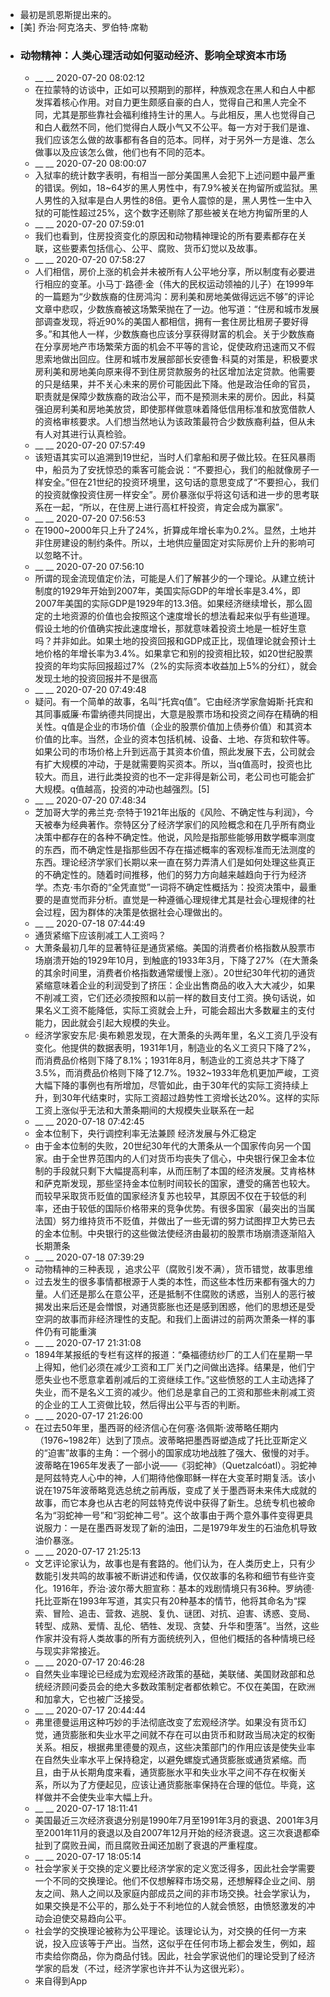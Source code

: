 - 最初是凯恩斯提出来的。
- [美] 乔治·阿克洛夫、罗伯特·席勒
- ### 动物精神：人类心理活动如何驱动经济、影响全球资本市场
    - __ __ 2020-07-20 08:02:12
    - 在拉蒙特的访谈中，正如可以预期到的那样，种族观念在黑人和白人中都发挥着核心作用。对自力更生颇感自豪的白人，觉得自己和黑人完全不同，尤其是那些靠社会福利维持生计的黑人。与此相反，黑人也觉得自己和白人截然不同，他们觉得白人既小气又不公平。每一方对于我们是谁、我们应该怎么做的故事都有各自的范本。同样，对于另外一方是谁、怎么做事以及应该怎么做，他们也有不同的范本。
    - __ __ 2020-07-20 08:00:07
    - 入狱率的统计数字表明，有相当一部分美国黑人会犯下上述问题中最严重的错误。例如，18~64岁的黑人男性中，有7.9%被关在拘留所或监狱。黑人男性的入狱率是白人男性的8倍。更令人震惊的是，黑人男性一生中入狱的可能性超过25%，这个数字还剔除了那些被关在地方拘留所里的人
    - __ __ 2020-07-20 07:59:01
    - 我们也看到，住房投资变化的原因和动物精神理论的所有要素都存在关联，这些要素包括信心、公平、腐败、货币幻觉以及故事。
    - __ __ 2020-07-20 07:58:27
    - 人们相信，房价上涨的机会并未被所有人公平地分享，所以制度有必要进行相应的变革。小马丁·路德·金（伟大的民权运动领袖的儿子）在1999年的一篇题为“少数族裔的住房鸿沟：房利美和房地美做得远远不够”的评论文章中悲叹，少数族裔被这场繁荣抛在了一边。他写道：“住房和城市发展部调查发现，将近90%的美国人都相信，拥有一套住房比租房子要好得多。”和其他人一样，少数族裔也应该分享获得财富的机会。关于少数族裔在分享房地产市场繁荣方面的机会不平等的言论，促使政府迅速而又不假思索地做出回应。住房和城市发展部部长安德鲁·科莫的对策是，积极要求房利美和房地美向原来得不到住房贷款服务的社区增加法定贷款。他需要的只是结果，并不关心未来的房价可能因此下降。他是政治任命的官员，职责就是保障少数族裔的政治公平，而不是预测未来的房价。因此，科莫强迫房利美和房地美放贷，即使那样做意味着降低信用标准和放宽借款人的资格审核要求。人们想当然地认为该政策最符合少数族裔利益，但从未有人对其进行认真检验。
    - __ __ 2020-07-20 07:57:49
    - 该短语其实可以追溯到19世纪，当时人们拿船和房子做比较。在狂风暴雨中，船员为了安抚惊恐的乘客可能会说：“不要担心，我们的船就像房子一样安全。”但在21世纪的投资环境里，这句话的意思变成了“不要担心，我们的投资就像投资住房一样安全”。房价暴涨似乎将这句话和进一步的思考联系在一起，“所以，在住房上进行高杠杆投资，肯定会成为赢家”。
    - __ __ 2020-07-20 07:56:53
    - 在1900~2000年只上升了24%，折算成年增长率为0.2%。显然，土地并非住房建设的制约条件。所以，土地供应量固定对实际房价上升的影响可以忽略不计。
    - __ __ 2020-07-20 07:56:10
    - 所谓的现金流现值定价法，可能是人们了解甚少的一个理论。从建立统计制度的1929年开始到2007年，美国实际GDP的年增长率是3.4%，即2007年美国的实际GDP是1929年的13.3倍。如果经济继续增长，那么固定的土地资源的价值也会按照这个速度增长的想法看起来似乎有些道理。假设土地的价值确实按此速度增长，那就意味着投资土地是一桩好生意吗？并非如此。如果土地的投资回报和GDP成正比，现值理论就会预计土地价格的年增长率为3.4%。如果拿它和别的投资相比较，如20世纪股票投资的年均实际回报超过7%（2%的实际资本收益加上5%的分红），就会发现土地的投资回报并不是很高
    - __ __ 2020-07-20 07:49:48
    - 疑问。有一个简单的故事，名叫“托宾q值”。它由经济学家詹姆斯·托宾和其同事威廉·布雷纳德共同提出，大意是股票市场和投资之间存在精确的相关性。q值是企业的市场价值（企业的股票价值加上债券价值）和其资本价值的比率。当然，企业的资本包括机械、设备、土地、存货和软件等。如果公司的市场价格上升到远高于其资本价值，照此发展下去，公司就会有扩大规模的冲动，于是就需要购买资本。所以，当q值高时，投资也比较大。而且，进行此类投资的也不一定非得是新公司，老公司也可能会扩大规模。q值越高，投资的冲动也越强烈。[5]
    - __ __ 2020-07-20 07:48:34
    - 芝加哥大学的弗兰克·奈特于1921年出版的《风险、不确定性与利润》，今天被奉为经典著作。奈特区分了经济学家们的风险概念和在几乎所有商业决策中都存在的各种不确定性。他说，风险是指那些能够用数学概率测度的东西，而不确定性是指那些因不存在描述概率的客观标准而无法测度的东西。理论经济学家们长期以来一直在努力弄清人们是如何处理这些真正的不确定性的。随着时间推移，他们的努力方向越来越趋向于行为经济学。杰克·韦尔奇的“全凭直觉”一词将不确定性概括为：投资决策中，最重要的是直觉而非分析。直觉是一种遵循心理规律尤其是社会心理规律的社会过程，因为群体的决策是依据社会心理做出的。
    - __ __ 2020-07-18 07:44:49
    - 通货紧缩下应该削减工人工资吗？
    - 大萧条最初几年的显著特征是通货紧缩。美国的消费者价格指数从股票市场崩溃开始的1929年10月，到触底的1933年3月，下降了27%（在大萧条的其余时间里，消费者价格指数通常缓慢上涨）。20世纪30年代初的通货紧缩意味着企业的利润受到了挤压：企业出售商品的收入大大减少，如果不削减工资，它们还必须按照和以前一样的数目支付工资。换句话说，如果名义工资不能降低，实际工资就会上升，可能会超出大多数雇主的支付能力，因此就会引起大规模的失业。
    - 经济学家安东尼·奥布赖恩发现，在大萧条的头两年里，名义工资几乎没有变化。他提供的数据表明，1931年1月，制造业的名义工资只下降了2%，而消费品价格则下降了8.1%；1931年8月，制造业的工资总共才下降了3.5%，而消费品价格则下降了12.7%。1932~1933年危机更加严峻，工资大幅下降的事例也有所增加，尽管如此，由于30年代的实际工资持续上升，到30年代结束时，实际工资超过趋势性工资增长达20%。这样的实际工资上涨似乎无法和大萧条期间的大规模失业联系在一起
    - __ __ 2020-07-18 07:42:45
    - 金本位制下，央行调控利率无法兼顾 经济发展与外汇稳定
    - 由于金本位制的失败，20世纪30年代的大萧条从一个国家传向另一个国家。由于全世界范围内的人们对货币均丧失了信心，中央银行保卫金本位制的手段就只剩下大幅提高利率，从而压制了本国的经济发展。艾肯格林和萨克斯发现，那些坚持金本位制时间较长的国家，遭受的痛苦也较大。而较早采取货币贬值的国家经济复苏也较早，其原因不仅在于较低的利率，还由于较低的国际价格带来的竞争优势。有很多国家（最突出的当属法国）努力维持货币不贬值，并做出了一些无谓的努力试图捍卫大势已去的金本位制。中央银行的这些做法使经济由最初的股票市场崩溃逐渐陷入长期萧条
    - __ __ 2020-07-18 07:39:29
    - 动物精神的三种表现 ，追求公平（腐败引发不满），货币错觉，故事思维
    - 过去发生的很多事情都根源于人类的本性，而这些本性历来都有强大的力量。人们还是那么在意公平，还是抵制不住腐败的诱惑，当别人的恶行被揭发出来后还是会憎恨，对通货膨胀也还是感到困惑，他们的思想还是受空洞的故事而非经济理性的支配。和我们上面讲过的前两次萧条一样的事件仍有可能重演
    - __ __ 2020-07-17 21:31:08
    - 1894年某报纸的专栏有这样的报道：“桑福德纺纱厂的工人们在星期一早上得知，他们必须在减少工资和工厂关门之间做出选择。结果是，他们宁愿失业也不愿意拿着削减后的工资继续工作。”这些愤怒的工人主动选择了失业，而不是名义工资的减少。他们总是拿自己的工资和那些未削减工资的企业的工人工资做比较，然后得出公平与否的判断。
    - __ __ 2020-07-17 21:26:00
    - 在过去50年里，墨西哥的经济信心在何塞·洛佩斯·波蒂略任期内（1976~1982年）达到了顶点。波蒂略把墨西哥塑造成了托比亚斯定义的“迫害”故事的主角：一个弱小的国家成功地战胜了强大、傲慢的对手。波蒂略在1965年发表了一部小说——《羽蛇神》（Quetzalcóatl）。羽蛇神是阿兹特克人心中的神，人们期待他像耶稣一样在大变革时期复活。该小说在1975年波蒂略竞选总统之前再版，变成了关于墨西哥未来伟大成就的故事，而它本身也从古老的阿兹特克传说中获得了新生。总统专机也被命名为“羽蛇神一号”和“羽蛇神二号”。这个故事由于两个意外事件变得更具说服力：一是在墨西哥发现了新的油田，二是1979年发生的石油危机导致油价暴涨。
    - __ __ 2020-07-17 21:25:13
    - 文艺评论家认为，故事也是有套路的。他们认为，在人类历史上，只有少数能引发共鸣的故事被不断讲述和传诵，仅仅故事的名称和细节有些许变化。1916年，乔治·波尔蒂大胆宣称：基本的戏剧情境只有36种。罗纳德·托比亚斯在1993年写道，其实只有20种基本的情节，他将其命名为“探索、冒险、追击、营救、逃脱、复仇、谜团、对抗、迫害、诱惑、变局、转型、成熟、爱情、乱伦、牺牲、发现、贪婪、升华和堕落”。当然，这些作家并没有将人类故事的所有方面统统列入，但他们概括的各种情境已经与现实非常接近。
    - __ __ 2020-07-17 20:46:28
    - 自然失业率理论已经成为宏观经济政策的基础，美联储、美国财政部和总统经济顾问委员会的绝大多数政策制定者都依赖它。不仅在美国，在欧洲和加拿大，它也被广泛接受。
    - __ __ 2020-07-17 20:44:44
    - 弗里德曼运用这种巧妙的手法彻底改变了宏观经济学。如果没有货币幻觉，通货膨胀和失业水平之间就不存在可以由货币和财政当局决定的权衡关系。相反，根据弗里德曼的观点，这些决策部门的作用应该是使失业率在自然失业率水平上保持稳定，以避免螺旋式通货膨胀或通货紧缩。而且，由于从长期角度来看，通货膨胀水平和失业水平之间不存在权衡关系，所以为了方便起见，应该让通货膨胀率保持在合理的低位。毕竟，这样做并不会使失业率大幅上升。
    - __ __ 2020-07-17 18:11:41
    - 美国最近三次经济衰退分别是1990年7月至1991年3月的衰退、2001年3月至2001年11月的衰退以及自2007年12月开始的经济衰退。这三次衰退都牵扯到了腐败丑闻，而且腐败丑闻还加剧了衰退的严重程度。
    - __ __ 2020-07-17 18:05:14
    - 社会学家关于交换的定义要比经济学家的定义宽泛得多，因此社会学需要一个不同的交换理论。他们不仅想解释市场交易，还想解释企业之间、朋友之间、熟人之间以及家庭内部成员之间的非市场交换。社会学家认为，如果交换是不公平的，那么处于不利地位的人就会愤怒，由愤怒激发的冲动会迫使交易趋向公平。
    - 社会学的交换理论被称为公平理论。该理论认为，对交换的任何一方来说，投入应该等于产出。当然，这似乎在任何市场上都会发生，例如，超市卖给你商品，你为商品付钱。因此，社会学家说他们的理论受到了经济学家的启发（不过，经济学家也许并不认为这很光彩）。
    - 来自得到App
